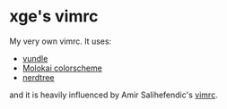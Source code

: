 xge's vimrc
=====

My very own vimrc. It uses:

* [vundle](https://github.com/gmarik/Vundle.vim)
* [Molokai colorscheme](https://github.com/tomasr/molokai)
* [nerdtree](https://github.com/scrooloose/nerdtree)

and it is heavily influenced by Amir Salihefendic's [vimrc](http://amix.dk/vim/vimrc.html).
